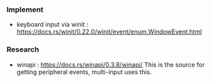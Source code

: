 









### Implement

- keyboard input via winit : https://docs.rs/winit/0.22.0/winit/event/enum.WindowEvent.html






### Research

- winapi : https://docs.rs/winapi/0.3.8/winapi/
    This is the source for getting peripheral events, multi-input uses this.
